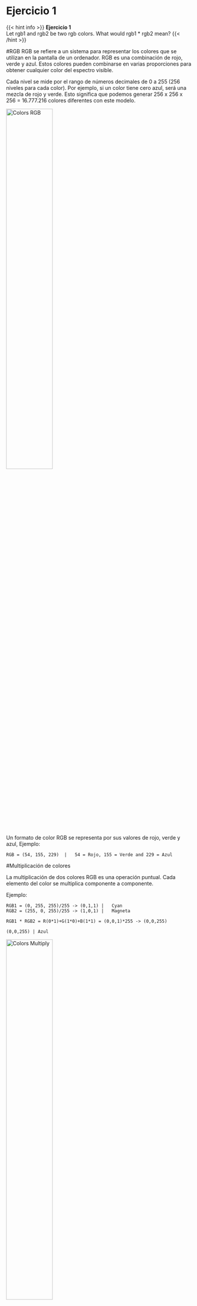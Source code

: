 # Ejercicio 1
{{< hint info >}}
**Ejercicio 1**  
Let rgb1 and rgb2 be two rgb colors. What would rgb1 * rgb2 mean?
{{< /hint >}}

#RGB
RGB se refiere a un sistema para representar los colores que se utilizan en la pantalla de un ordenador. RGB es una combinación de rojo, verde y azul. Estos colores pueden combinarse en varias proporciones para obtener cualquier color del espectro visible.

Cada nivel se mide por el rango de números decimales de 0 a 255 (256 niveles para cada color). Por ejemplo, si un color tiene cero azul, será una mezcla de rojo y verde. Esto significa que podemos generar 256 x 256 x 256 = 16.777.216 colores diferentes con este modelo.

<img src="https://miro.medium.com/max/1400/1*ueef5pNNsTIEJoMoPr5tZw.png" alt="Colors RGB" style="width: 50%;"/>

Un formato de color RGB se representa por sus valores de rojo, verde y azul, Ejemplo:
~~~
RGB = (54, 155, 229)  |   54 = Rojo, 155 = Verde and 229 = Azul
~~~

#Multiplicación de colores

La multiplicación de dos colores RGB es una operación puntual. Cada elemento del color se multiplica componente a componente.  

Ejemplo:

~~~
RGB1 = (0, 255, 255)/255 -> (0,1,1) |   Cyan
RGB2 = (255, 0, 255)/255 -> (1,0,1) |   Magneta

RGB1 * RGB2 = R(0*1)+G(1*0)+B(1*1) = (0,0,1)*255 -> (0,0,255)

(0,0,255) | Azul
~~~
<img src="https://imgur.com/2tSAa0P.png" alt="Colors Multiply" style="width: 50%;"/>

#Código

{{< details title="p5-global-iframe markdown" open=false >}}
{{< highlight html >}}
{{</* p5-global-iframe id="breath" width="470" height="450" >}}
let r, g,b,r1, g1, b1 ;

function setup() {
  createCanvas(450, 400);
  // colores aleatorios
  r = random(255);
  g = random(255);
  b = random(255);
  r1 = random(255);
  g1 = random(255);
  b1 = random(255);
}

function draw() {
  blendMode(BLEND)
  
  background("white");
  blendMode(MULTIPLY);
  btn = createButton("Change Color");
  btn.position(30, 80);
  btn.mousePressed(changeColor);
  // dibujar el círculo
  strokeWeight(2);
  stroke(r, g, b);
  fill(r, g, b, 127);
  ellipse(240, 200, 200, 200);
  strokeWeight(2);
  stroke(r1, g1, b1);
  fill(r1, g1, b1, 127);
  ellipse(360, 200, 200, 200);
}

// cuando el usuario hace click
function changeColor() {
  // revisar si el ratón está dentro del círculo
    // escoger nuevos colores aleatorios
    r = random(255);
    g = random(255);
    b = random(255);
    r1 = random(255);
    g1 = random(255);
    b1 = random(255);
  
  }
{{< /p5-global-iframe */>}}
{{< /highlight >}}
{{< /details >}}

{{< p5-global-iframe id="breath" width="500" height="450" >}}
let r, g,b,r1, g1, b1 ;

function setup() {
  createCanvas(450, 400);
  // colores aleatorios
  r = random(255);
  g = random(255);
  b = random(255);
  r1 = random(255);
  g1 = random(255);
  b1 = random(255);
}

function draw() {
  blendMode(BLEND)
  
  background("white");
  blendMode(MULTIPLY);
  btn = createButton("Change Color");
  btn.position(30, 80);
  btn.mousePressed(changeColor);
  // dibujar el círculo
  strokeWeight(2);
  stroke(r, g, b);
  fill(r, g, b, 127);
  ellipse(240, 200, 200, 200);
  strokeWeight(2);
  stroke(r1, g1, b1);
  fill(r1, g1, b1, 127);
  ellipse(360, 200, 200, 200);
}

// cuando el usuario hace click
function changeColor() {
  // revisar si el ratón está dentro del círculo
    // escoger nuevos colores aleatorios
    r = random(255);
    g = random(255);
    b = random(255);
    r1 = random(255);
    g1 = random(255);
    b1 = random(255);
  
  }
{{< /p5-global-iframe >}}
